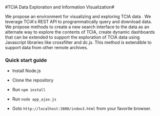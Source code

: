 #TCIA Data Exploration and Information Visualization#

We propose an environment for visualizing and exploring TCIA data . We leverage TCIA's REST API to programmatically query and download data. We propose methods to create a new search interface to the data as an alternate way to explore the contents of TCIA, create dynamic dashboards that can be extended to support the exploration of TCIA data using Javascript libraries like crossfilter and dc.js. This method is extendible to support data from other remote archives.

### Quick start guide ###

* Install Node.js
* Clone the repository
* Run ```npm install```
* Run ```node app_ajax.js```

* Goto ```http://localhost:3000/index3.html``` from your favorite browser.